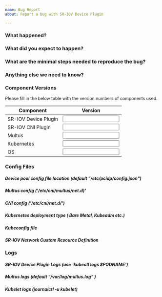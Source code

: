 ```yaml
---
name: Bug Report
about: Report a bug with SR-IOV Device Plugin

---
```

<!-- Please use this template while reporting a bug and provide as much relevant info as possible. Doing so give us the best chance to find a prompt resolution to your issue -->

### What happened?

### What did you expect to happen?

### What are the minimal steps needed to reproduce the bug?

### Anything else we need to know?

### Component Versions
Please fill in the below table with the version numbers of components used.

Component | Version|
----------------------|--------------------|
|SR-IOV Device Plugin |<Input Version Here>|
|SR-IOV CNI Plugin    |<Input Version Here>|
|Multus               |<Input Version Here>|
| Kubernetes          |<Input Version Here>| 
| OS                  |<Input Version Here>|

### Config Files
##### Device pool config file location (default "/etc/pcidp/config.json")

##### Multus config ('/etc/cni/multus/net.d)'

##### CNI config ('/etc/cni/net.d/')

##### Kubernetes deployment type ( Bare Metal, Kubeadm etc.)

##### Kubeconfig file

##### SR-IOV Network Custom Resource Definition

### Logs
##### SR-IOV Device Plugin Logs (use `kubectl logs $PODNAME')

##### Multus logs (default "/var/log/multus.log" )

##### Kubelet logs (journalctl -u kubelet)
